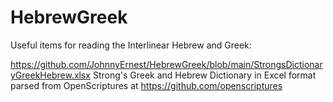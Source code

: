 # HebrewGreek
Useful items for reading the Interlinear Hebrew and Greek:

https://github.com/JohnnyErnest/HebrewGreek/blob/main/StrongsDictionaryGreekHebrew.xlsx
Strong's Greek and Hebrew Dictionary in Excel format parsed from OpenScriptures at https://github.com/openscriptures
